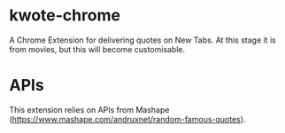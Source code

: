 kwote-chrome
============

A Chrome Extension for delivering quotes on New Tabs. At this stage it is from movies, but this will become customisable.

APIs
=
This extension relies on APIs from Mashape (https://www.mashape.com/andruxnet/random-famous-quotes).
